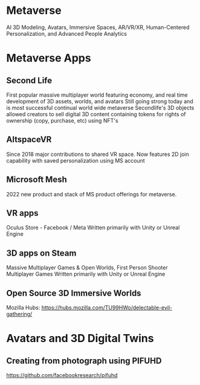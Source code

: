 # Metaverse
AI 3D Modeling, Avatars, Immersive Spaces, AR/VR/XR, Human-Centered Personalization, and Advanced People Analytics

# Metaverse Apps

## Second Life
First popular massive multiplayer world featuring economy, and real time development of 3D assets, worlds, and avatars
Still going strong today and is most successful continual world wide metaverse
Secondlife's 3D objects allowed creators to sell digital 3D content containing tokens for rights of ownership (copy, purchase, etc) using NFT's

## AltspaceVR
Since 2018 major contributions to shared VR space.  Now features 2D join capability with saved personalization using MS account

## Microsoft Mesh
2022 new product and stack of MS product offerings for metaverse.

## VR apps
Oculus Store - Facebook / Meta
Written primarily with Unity or Unreal Engine

## 3D apps on Steam
Massive Multiplayer Games & Open Worlds, First Person Shooter Multiplayer Games
Written primarily with Unity or Unreal Engine

## Open Source 3D Immersive Worlds
Mozilla Hubs:  https://hubs.mozilla.com/TU99HWo/delectable-evil-gathering/



# Avatars and 3D Digital Twins
## Creating from photograph using PIFUHD
https://github.com/facebookresearch/pifuhd
